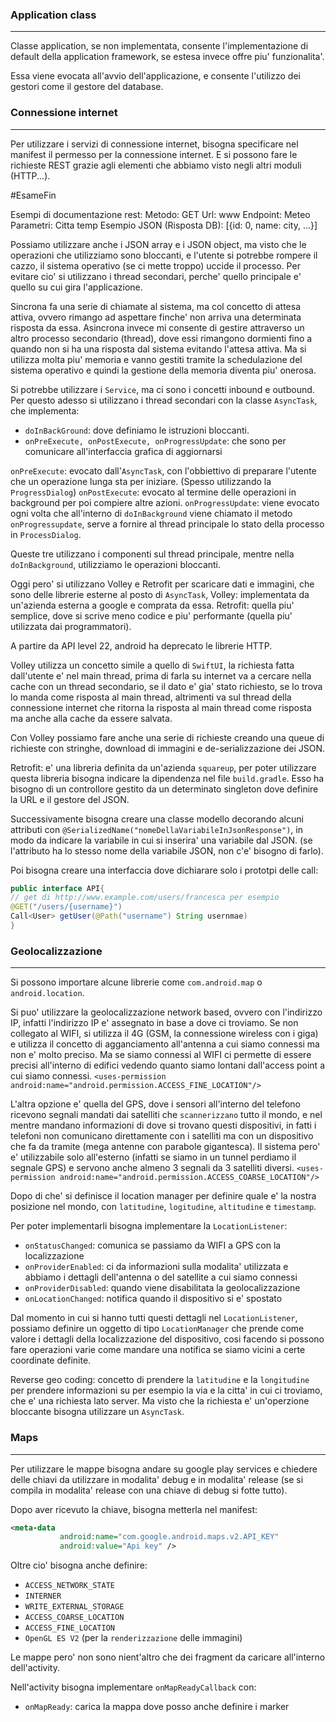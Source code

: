 ### Application class
---
Classe application, se non implementata, consente l'implementazione di default della application framework, se estesa invece offre piu' funzionalita'.

Essa viene evocata all'avvio dell'applicazione, e consente l'utilizzo dei gestori come il gestore del database.
### Connessione internet
---
Per utilizzare i servizi di connessione internet, bisogna specificare nel manifest il permesso per la connessione internet. E si possono fare le richieste REST grazie agli elementi che abbiamo visto negli altri moduli (HTTP...).

#EsameFin

Esempi di documentazione rest:
Metodo: GET
Url: www
Endpoint: Meteo
Parametri: Citta temp
Esempio JSON (Risposta DB): \[{id: 0, name: city, ...}]

Possiamo utilizzare anche i JSON array e i JSON object, ma visto che le operazioni che utilizziamo sono bloccanti, e l'utente si potrebbe rompere il cazzo, il sistema operativo (se ci mette troppo) uccide il processo. Per evitare cio' si utilizzano i thread secondari, perche' quello principale e' quello su cui gira l'applicazione.

Sincrona fa una serie di chiamate al sistema, ma col concetto di attesa attiva, ovvero rimango ad aspettare finche' non arriva una determinata risposta da essa. Asincrona invece mi consente di gestire attraverso un altro processo secondario (thread), dove essi rimangono dormienti fino a quando non si ha una risposta dal sistema evitando l'attesa attiva. Ma si utilizza molta piu' memoria e vanno gestiti tramite la schedulazione del sistema operativo e quindi la gestione della memoria diventa piu' onerosa.

Si potrebbe utilizzare i `Service`, ma ci sono i concetti inbound e outbound. Per questo adesso si utilizzano i thread secondari con la classe `AsyncTask`, che implementa:
- `doInBackGround`: dove definiamo le istruzioni bloccanti.
- `onPreExecute, onPostExecute, onProgressUpdate`: che sono per comunicare all'interfaccia grafica di aggiornarsi

`onPreExecute`: evocato dall'`AsyncTask`, con l'obbiettivo di preparare l'utente che un operazione lunga sta per iniziare. (Spesso utilizzando la `ProgressDialog`)
`onPostExecute`: evocato al termine delle operazioni in background per poi compiere altre azioni.
`onProgressUpdate`: viene evocato ogni volta che all'interno di `doInBackground` viene chiamato il metodo `onProgressupdate`, serve a fornire al thread principale lo stato della processo in `ProcessDialog`.

Queste tre utilizzano i componenti sul thread principale, mentre nella `doInBackground`, utilizziamo le operazioni bloccanti.

Oggi pero' si utilizzano Volley e Retrofit per scaricare dati e immagini, che sono delle librerie esterne al posto di `AsyncTask`, Volley: implementata da un'azienda esterna a google e comprata da essa. Retrofit: quella piu' semplice, dove si scrive meno codice e piu' performante (quella piu' utilizzata dai programmatori). 

A partire da API level 22, android ha deprecato le librerie HTTP.

Volley utilizza un concetto simile a quello di `SwiftUI`, la richiesta fatta dall'utente e' nel main thread, prima di farla su internet va a cercare nella cache con un thread secondario, se il dato e' gia' stato richiesto, se lo trova lo manda come risposta al main thread, altrimenti va sul thread della connessione internet che ritorna la risposta al main thread come risposta ma anche alla cache da essere salvata.

Con Volley possiamo fare anche una serie di richieste creando una queue di richieste con stringhe, download di immagini e de-serializzazione dei JSON.

Retrofit: e' una libreria definita da un'azienda `squareup`, per poter utilizzare questa libreria bisogna indicare la dipendenza nel file `build.gradle`. Esso ha bisogno di un controllore gestito da un determinato singleton dove definire la URL e il gestore del JSON. 

Successivamente bisogna creare una classe modello decorando alcuni attributi con `@SerializedName("nomeDellaVariabileInJsonResponse")`, in modo da indicare la variabile in cui si inserira' una variabile dal JSON. (se l'attributo ha lo stesso nome della variabile JSON, non c'e' bisogno di farlo).

Poi bisogna creare una interfaccia dove dichiarare solo i prototpi delle call:

``` java
public interface API{
// get di http://www.example.com/users/francesca per esempio
@GET("/users/{username}")
Call<User> getUser(@Path("username") String usernmae)
}
```
### Geolocalizzazione
---
Si possono importare alcune librerie come `com.android.map` o `android.location`.

Si puo' utilizzare la geolocalizzazione network based, ovvero con l'indirizzo IP, infatti l'indirizzo IP e' assegnato in base a dove ci troviamo. Se non collegato al WIFI, si utilizza il 4G (GSM, la connessione wireless con i giga) e utilizza il concetto di agganciamento all'antenna a cui siamo connessi ma non e' molto preciso. Ma se siamo connessi al WIFI ci permette di essere precisi all'interno di edifici vedendo quanto siamo lontani dall'access point a cui siamo connessi.
`<uses-permission android:name="android.permission.ACCESS_FINE_LOCATION"/>`

L'altra opzione e' quella del GPS, dove i sensori all'interno del telefono ricevono segnali mandati dai satelliti che `scannerizzano` tutto il mondo, e nel mentre mandano informazioni di dove si trovano questi dispositivi, in fatti i telefoni non comunicano direttamente con i satelliti ma con un dispositivo che fa da tramite (mega antenne con parabole gigantesca). Il sistema pero' e' utilizzabile solo all'esterno (infatti se siamo in un tunnel perdiamo il segnale GPS) e servono anche almeno 3 segnali da 3 satelliti diversi. 
`<uses-permission android:name="android.permission.ACCESS_COARSE_LOCATION"/>`

Dopo di che' si definisce il location manager per definire quale e' la nostra posizione nel mondo, con `latitudine`, `logitudine`, `altitudine` e `timestamp`.

Per poter implementarli bisogna implementare la `LocationListener`:
- `onStatusChanged`: comunica se passiamo da WIFI a GPS con la localizzazione
- `onProviderEnabled`: ci da informazioni sulla modalita' utilizzata e abbiamo i dettagli dell'antenna o del satellite a cui siamo connessi
- `onProviderDisabled`: quando viene disabilitata la geolocalizzazione
- `onLocationChanged`: notifica quando il dispositivo si e' spostato

Dal momento in cui si hanno tutti questi dettagli nel `LocationListener`, possiamo definire un oggetto di tipo `LocationManager` che prende come valore i dettagli della localizzazione del dispositivo, cosi facendo si possono fare operazioni varie come mandare una notifica se siamo vicini a certe coordinate definite.

Reverse geo coding: concetto di prendere la `latitudine` e la `longitudine` per prendere informazioni su per esempio la via e la citta' in cui ci troviamo, che e' una richiesta lato server. Ma visto che la richiesta e' un'operzione bloccante bisogna utilizzare un `AsyncTask`.
### Maps
---
Per utilizzare le mappe bisogna andare su google play services e chiedere delle chiavi da utilizzare in modalita' debug e in modalita' release (se si compila in modalita' release con una chiave di debug si fotte tutto).

Dopo aver ricevuto la chiave, bisogna metterla nel manifest:

```xml
<meta-data
		   android:name="com.google.android.maps.v2.API_KEY"
		   android:value="Api key" />
```

Oltre cio' bisogna anche definire:
- `ACCESS_NETWORK_STATE`
- `INTERNER`
- `WRITE_EXTERNAL_STORAGE`
- `ACCESS_COARSE_LOCATION`
- `ACCESS_FINE_LOCATION`
- `OpenGL ES V2` (per la `renderizzazione` delle immagini)

Le mappe pero' non sono nient'altro che dei fragment da caricare all'interno dell'activity.

Nell'activity bisogna implementare `onMapReadyCallback` con:
- `onMapReady`: carica la mappa dove posso anche definire i marker
